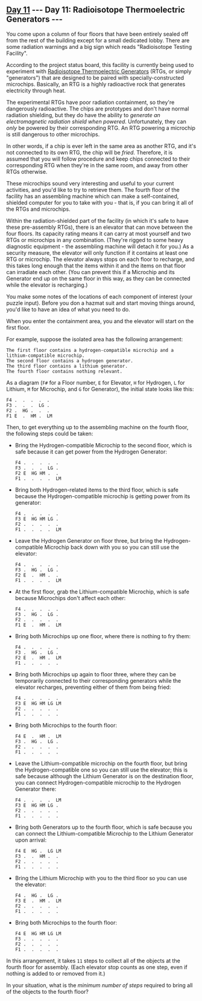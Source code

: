 [Day 11](https://adventofcode.com/2016/day/11) 
 \--- Day 11: Radioisotope Thermoelectric Generators ---
----------

You come upon a column of four floors that have been entirely sealed off from the rest of the building except for a small dedicated lobby. There are some radiation warnings and a big sign which reads "Radioisotope Testing Facility".

According to the project status board, this facility is currently being used to experiment with [Radioisotope Thermoelectric Generators](https://en.wikipedia.org/wiki/Radioisotope_thermoelectric_generator) (RTGs, or simply "generators") that are designed to be paired with specially-constructed microchips. Basically, an RTG is a highly radioactive rock that generates electricity through heat.

The experimental RTGs have poor radiation containment, so they're dangerously radioactive. The chips are prototypes and don't have normal radiation shielding, but they do have the ability to *generate an electromagnetic radiation shield when powered*. Unfortunately, they can *only* be powered by their corresponding RTG. An RTG powering a microchip is still dangerous to other microchips.

In other words, if a chip is ever left in the same area as another RTG, and it's not connected to its own RTG, the chip will be *fried*. Therefore, it is assumed that you will follow procedure and keep chips connected to their corresponding RTG when they're in the same room, and away from other RTGs otherwise.

These microchips sound very interesting and useful to your current activities, and you'd like to try to retrieve them. The fourth floor of the facility has an assembling machine which can make a self-contained, shielded computer for you to take with you - that is, if you can bring it all of the RTGs and microchips.

Within the radiation-shielded part of the facility (in which it's safe to have these pre-assembly RTGs), there is an elevator that can move between the four floors. Its capacity rating means it can carry at most yourself and two RTGs or microchips in any combination. (They're rigged to some heavy diagnostic equipment - the assembling machine will detach it for you.) As a security measure, the elevator will only function if it contains at least one RTG or microchip. The elevator always stops on each floor to recharge, and this takes long enough that the items within it and the items on that floor can irradiate each other. (You can prevent this if a Microchip and its Generator end up on the same floor in this way, as they can be connected while the elevator is recharging.)

You make some notes of the locations of each component of interest (your puzzle input). Before you don a hazmat suit and start moving things around, you'd like to have an idea of what you need to do.

When you enter the containment area, you and the elevator will start on the first floor.

For example, suppose the isolated area has the following arrangement:

```
The first floor contains a hydrogen-compatible microchip and a lithium-compatible microchip.
The second floor contains a hydrogen generator.
The third floor contains a lithium generator.
The fourth floor contains nothing relevant.

```

As a diagram (`F#` for a Floor number, `E` for Elevator, `H` for Hydrogen, `L` for Lithium, `M` for Microchip, and `G` for Generator), the initial state looks like this:

```
F4 .  .  .  .  .  
F3 .  .  .  LG .  
F2 .  HG .  .  .  
F1 E  .  HM .  LM

```

Then, to get everything up to the assembling machine on the fourth floor, the following steps could be taken:

* Bring the Hydrogen-compatible Microchip to the second floor, which is safe because it can get power from the Hydrogen Generator:

  ```
  F4 .  .  .  .  .  
  F3 .  .  .  LG .  
  F2 E  HG HM .  .  
  F1 .  .  .  .  LM

  ```

* Bring both Hydrogen-related items to the third floor, which is safe because the Hydrogen-compatible microchip is getting power from its generator:

  ```
  F4 .  .  .  .  .  
  F3 E  HG HM LG .  
  F2 .  .  .  .  .  
  F1 .  .  .  .  LM

  ```

* Leave the Hydrogen Generator on floor three, but bring the Hydrogen-compatible Microchip back down with you so you can still use the elevator:

  ```
  F4 .  .  .  .  .  
  F3 .  HG .  LG .  
  F2 E  .  HM .  .  
  F1 .  .  .  .  LM

  ```

* At the first floor, grab the Lithium-compatible Microchip, which is safe because Microchips don't affect each other:

  ```
  F4 .  .  .  .  .  
  F3 .  HG .  LG .  
  F2 .  .  .  .  .  
  F1 E  .  HM .  LM

  ```

* Bring both Microchips up one floor, where there is nothing to fry them:

  ```
  F4 .  .  .  .  .  
  F3 .  HG .  LG .  
  F2 E  .  HM .  LM
  F1 .  .  .  .  .  

  ```

* Bring both Microchips up again to floor three, where they can be temporarily connected to their corresponding generators while the elevator recharges, preventing either of them from being fried:

  ```
  F4 .  .  .  .  .  
  F3 E  HG HM LG LM
  F2 .  .  .  .  .  
  F1 .  .  .  .  .  

  ```

* Bring both Microchips to the fourth floor:

  ```
  F4 E  .  HM .  LM
  F3 .  HG .  LG .  
  F2 .  .  .  .  .  
  F1 .  .  .  .  .  

  ```

* Leave the Lithium-compatible microchip on the fourth floor, but bring the Hydrogen-compatible one so you can still use the elevator; this is safe because although the Lithium Generator is on the destination floor, you can connect Hydrogen-compatible microchip to the Hydrogen Generator there:

  ```
  F4 .  .  .  .  LM
  F3 E  HG HM LG .  
  F2 .  .  .  .  .  
  F1 .  .  .  .  .  

  ```

* Bring both Generators up to the fourth floor, which is safe because you can connect the Lithium-compatible Microchip to the Lithium Generator upon arrival:

  ```
  F4 E  HG .  LG LM
  F3 .  .  HM .  .  
  F2 .  .  .  .  .  
  F1 .  .  .  .  .  

  ```

* Bring the Lithium Microchip with you to the third floor so you can use the elevator:

  ```
  F4 .  HG .  LG .  
  F3 E  .  HM .  LM
  F2 .  .  .  .  .  
  F1 .  .  .  .  .  

  ```

* Bring both Microchips to the fourth floor:

  ```
  F4 E  HG HM LG LM
  F3 .  .  .  .  .  
  F2 .  .  .  .  .  
  F1 .  .  .  .  .  

  ```

In this arrangement, it takes `11` steps to collect all of the objects at the fourth floor for assembly. (Each elevator stop counts as one step, even if nothing is added to or removed from it.)

In your situation, what is the *minimum number of steps* required to bring all of the objects to the fourth floor?